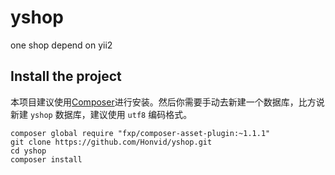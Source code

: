 # yshop
one shop depend on yii2


## Install the project
本项目建议使用[Composer](http://www.yiiframework.com/doc-2.0/guide-start-installation.html#installing-via-composer)进行安装。然后你需要手动去新建一个数据库，比方说新建 `yshop` 数据库，建议使用 `utf8` 编码格式。

```
composer global require "fxp/composer-asset-plugin:~1.1.1"
git clone https://github.com/Honvid/yshop.git
cd yshop
composer install
```
